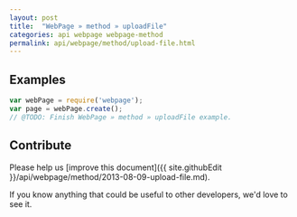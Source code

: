 ```yaml
---
layout: post
title:  "WebPage » method » uploadFile"
categories: api webpage webpage-method
permalink: api/webpage/method/upload-file.html
---
```


## Examples

```javascript
var webPage = require('webpage');
var page = webPage.create();
// @TODO: Finish WebPage » method » uploadFile example.
```

## Contribute

Please help us [improve this document]({{ site.githubEdit }}/api/webpage/method/2013-08-09-upload-file.md).

If you know anything that could be useful to other developers, we'd love to see it.


